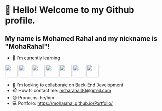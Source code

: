 # 👋 Hello! Welcome to my Github profile.
## My name is Mohamed Rahal and my nickname is "MohaRahal"!

- 🌱 I'm currently learning
<div>
<img src="https://cdn.jsdelivr.net/gh/devicons/devicon@latest/icons/html5/html5-original-wordmark.svg" width="40" height="40"/>
<img src="https://cdn.jsdelivr.net/gh/devicons/devicon@latest/icons/python/python-original.svg" width="40" height="40" />
<img src="https://cdn.jsdelivr.net/gh/devicons/devicon@latest/icons/javascript/javascript-original.svg" width="40" height="40" />        
<img src="https://cdn.jsdelivr.net/gh/devicons/devicon@latest/icons/csharp/csharp-original.svg" width="40" height="40"/>
<img src="https://cdn.jsdelivr.net/gh/devicons/devicon@latest/icons/c/c-original.svg"  width="40" height="40"/>
<img src="https://cdn.jsdelivr.net/gh/devicons/devicon@latest/icons/mysql/mysql-original-wordmark.svg" width="40" height="40" />
<img src="https://cdn.jsdelivr.net/gh/devicons/devicon@latest/icons/postgresql/postgresql-original-wordmark.svg" width="40" height="40"/>
</div>
          
- 👯 I'm looking to collaborate on Back-End Development
- 📫 How to contact me: moharahal30@gmail.com
- 😄 Pronouns: he/him
- 💻 Portfolio: https://moharahal.github.io/Portfolio/






<!---
MohaRahal/MohaRahal is a ✨ special ✨ repository because its `README.md` (this file) appears on your GitHub profile.
You can click the Preview link to take a look at your changes.
--->

